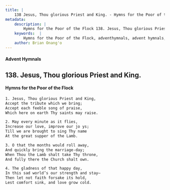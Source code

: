 ```yaml
---
title: |
    138 Jesus, Thou glorious Priest and King. - Hymns for the Poor of the Flock
metadata:
    description: |
        Hymns for the Poor of the Flock 138. Jesus, Thou glorious Priest and King.. Jesus, Thou glorious Priest and King, Accept the tribute which we bring; Accept each feeble song of praise, Which here on earth Thy saints may raise. 
    keywords:  |
        Hymns for the Poor of the Flock, adventhymnals, advent hymnals, Jesus, Thou glorious Priest and King., Jesus, Thou glorious Priest and King,, 
    author: Brian Onang'o
---
```


#### Advent Hymnals
## 138. Jesus, Thou glorious Priest and King.
####  Hymns for the Poor of the Flock

```txt
1. Jesus, Thou glorious Priest and King,
Accept the tribute which we bring;
Accept each feeble song of praise,
Which here on earth Thy saints may raise.

2. May every minute as it flies,
Increase our love, improve our jo ys;
Till we are brought to sing Thy name 
At the great supper of the Lamb.

3. O that the months would roll away,
And quickly bring the marriage-day;
When Thou the Lamb shalt take Thy throne, 
And fully there the Church shalt own.

4. The gladness of that happy day,
In this sad world’s our strength and stay— 
Then let not faith forsake its hold,
Lest comfort sink, and love grow cold.
```